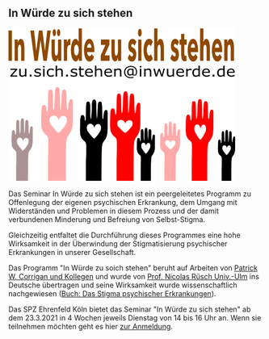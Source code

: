 ## In Würde zu sich stehen

![logo](/assets/images/logo-iws.png)

Das Seminar In Würde zu sich stehen ist ein peergeleitetes Programm zu Offenlegung der eigenen psychischen
Erkrankung, dem Umgang mit Widerständen und Problemen in diesem Prozess und der damit verbundenen Minderung und Befreiung
von Selbst-Stigma. 

Gleichzeitig entfaltet die Durchführung dieses Programmes eine hohe Wirksamkeit in der Überwindung
der Stigmatisierung psychischer Erkrankungen in unserer Gesellschaft.

Das Programm "In Würde zu soich stehen" beruht auf Arbeiten von [Patrick W. Corrigan und Kollegen](https://www.amazon.de/Coming-Proud-Stigma-Mental-Illness/dp/0578158566) und wurde von [Prof. Nicolas Rüsch Univ.-Ulm](https://www.uni-ulm.de/med/iws/) ins Deutsche übertragen und seine Wirksamkeit wurde wissenschaftlich
nachgewiesen ([Buch: Das Stigma psychischer Erkrankungen](https://www.amazon.de/Das-Stigma-psychischer-Erkrankung-Diskriminierung/dp/3437235206/)).

Das SPZ Ehrenfeld Köln bietet das Seminar "In Würde zu sich stehen" ab dem 23.3.2021 in 4 Wochen jeweils Dienstag von 14 bis 16 Uhr an. Wenn sie teilnehmen möchten geht es hier [zur Anmeldung](mailto:zu.sich.stehen@inwuerde.de?subject=AnmeldungIWS).
